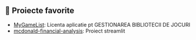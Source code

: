 ## 🌟 Proiecte favorite
- [MyGameList](mygamelist-e336.onrender.com/): Licenta aplicatie pt GESTIONAREA BIBLIOTECII DE JOCURI
- [mcdonald-financial-analysis](https://mcdonald-financial-analysis.streamlit.app/): Proiect streamlit

<!--
## 📊 Statistici despre profilul meu

![Statistici GitHub](https://github-readme-stats.vercel.app/api?username=siralexeu&show_icons=true&theme=radical)
![Limbaje utilizate](https://github-readme-stats.vercel.app/api/top-langs/?username=siralexeu&layout=compact&theme=radical)


## 🏆 Trofee GitHub

![Trofee](https://github-profile-trophy.vercel.app/?username=siralexeu&theme=radical)

## 🔥 Streak-uri de contribuții

![Streak Stats](https://github-readme-streak-stats.herokuapp.com/?user=siralexeu&theme=radical)



## 📫 Contact
- Email: [email@example.com](mailto:email@example.com)
- LinkedIn: [Profil LinkedIn](https://linkedin.com/in/siralexeu)
-->
